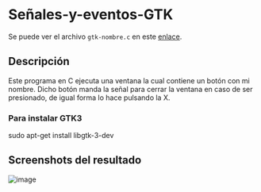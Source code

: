 # Señales-y-eventos-GTK

Se puede ver el archivo `gtk-nombre.c` en este [enlace](https://github.com/IanMitchellOR-UAM/Senales-y-eventos-GTK/blob/main/gtk-nombre.c).

## Descripción
Este programa en C ejecuta una ventana la cual contiene un botón con mi nombre. Dicho botón manda la señal para cerrar la ventana en caso de ser presionado, de igual forma lo hace pulsando la X.

### Para instalar GTK3
sudo apt-get install libgtk-3-dev

## Screenshots del resultado
![image](https://github.com/user-attachments/assets/f3bc8b05-50e2-4d67-93df-d7af7eb93f44)
